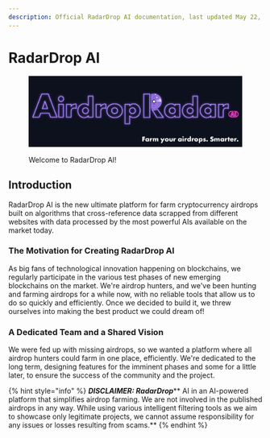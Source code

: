 ```yaml
---
description: Official RadarDrop AI documentation, last updated May 22, 2024
---
```


# RadarDrop AI

<figure><img src=".gitbook/assets/twitter-banner.png" alt=""><figcaption><p>Welcome to RadarDrop AI!</p></figcaption></figure>

## Introduction

RadarDrop AI is the new ultimate platform for farm cryptocurrency airdrops built on algorithms that cross-reference data scrapped from different websites with data processed by the most powerful AIs available on the market today.

### The Motivation for Creating RadarDrop AI

As big fans of technological innovation happening on blockchains, we regularly participate in the various test phases of new emerging blockchains on the market. We're airdrop hunters, and we've been hunting and farming airdrops for a while now, with no reliable tools that allow us to do so quickly and efficiently. Once we decided to build it, we threw ourselves into making the best product we could dream of!

### A Dedicated Team and a Shared Vision

We were fed up with missing airdrops, so we wanted a platform where all airdrop hunters could farm in one place, efficiently. We're dedicated to the long term, designing features for the imminent phases and some for a little later, to ensure the success of the community and the project.

{% hint style="info" %}
_**DISCLAIMER: RadarDrop**_** AI in an AI-powered platform that simplifies airdrop farming. We are not involved in the published airdrops in any way. While using various intelligent filtering tools as we aim to showcase only legitimate projects, we cannot assume responsibility for any issues or losses resulting from scams.**
{% endhint %}
